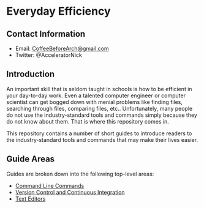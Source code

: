 # Everyday Efficiency

## Contact Information

- Email: CoffeeBeforeArch@gmail.com
- Twitter: @AcceleratorNick

## Introduction

An important skill that is seldom taught in schools is how to be efficient in your day-to-day work. Even a talented computer engineer or computer scientist can get bogged down with menial problems like finding files, searching through files, comparing files, etc.. Unfortunately, many people do not use the industry-standard tools and commands simply because they do not know about them. That is where this repository comes in.

This repository contains a number of short guides to introduce readers to the industry-standard tools and commands that may make their lives easier.

## Guide Areas

Guides are broken down into the following top-level areas:

- [Command Line Commands](command_line/)
- [Version Control and Continuous Integration](version_control_and_ci/)
- [Text Editors](text_editors/)

